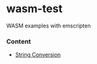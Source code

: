 # wasm-test
WASM examples with emscripten

### Content
* [String Conversion](https://github.com/togekk/wasm-test/tree/master/string_coversion)
